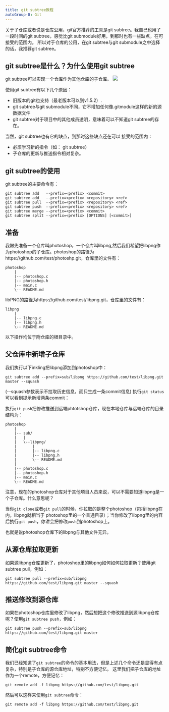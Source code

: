 ```yaml
---
title: git subtree教程
autoGroup-0: Git
---
```


关于子仓库或者说是仓库公用，git官方推荐的工具是git  subtree。我自己也用了一段时间的git subtree，感觉比git submodule好用，到那时也有一些缺点，在可接受的范围内。
所以对于仓库的公用，在git subtree与git submodule之中选择的话，我推荐git subtree。

## git subtree是什么？为什么使用git subtree

git subtree可以实现一个仓库作为其他仓库的子仓库。
![](https://gcc68.oss-cn-hangzhou.aliyuncs.com/2019-10-25-2536175251-5a0a9edfe4f93-1.png?Expires=1572002352&OSSAccessKeyId=TMP.heUEDxdmPkmf3X1S85V32iN5wfVRmVvsRfSLxEZNXALNN8yAgFaCzAYvMDYFhefpZ13acWKooKCyfpJGVViyqveuEvpEuWNBYXnPwr2DiZAew4S3a2a6D6VHMPat9C.tmp&Signature=tecdPuvaqXESHllsih6ArZ9dd8c%3D)

使用git subtree有以下几个原因：
- 旧版本的git也支持（最老版本可以到v1.5.2）.
- git subtree与git submodule不同，它不增加任何像.gitmodule这样的新的源数据文件
- git subtree对于项目中的其他成员透明，意味着可以不知道git subtree的存在。

当然，git subtree也有它的缺点，到那时这些缺点还在可以 接受的范围内：

- 必须学习新的指令（如： git subtree）
- 子仓库的更新与推送指令相对复杂。


## git subtree的使用

git subtree的主要命令有：

```
git subtree add   --prefix=<prefix> <commit>
git subtree add   --prefix=<prefix> <repository> <ref>
git subtree pull  --prefix=<prefix> <repository> <ref>
git subtree push  --prefix=<prefix> <repository> <ref>
git subtree merge --prefix=<prefix> <commit>
git subtree split --prefix=<prefix> [OPTIONS] [<commit>]
```

## 准备

我嫩先准备一个仓库叫photoshop，一个仓库叫libpng,然后我们希望把libpng作为photoshop的子仓库。photoshop的路径为https://github.com/test/photoshp.git，仓库里的文件有：

```
photoshop
    |
    |-- photoshop.c
    |-- photoshop.h
    |-- main.c
    \-- README.md
```

libPNG的路径为https://github.com/test/libpng.git，仓库里的文件有：

```
libpng
    |
    |-- libpng.c
    |-- libpng.h
    \-- README.md
```

以下操作均位于附仓库的根目录中。

## 父仓库中新增子仓库

我们执行以下inkling把libpng添加到photoshop中：

```
git subtree add --prefix=sub/libpng https://github.com/test/libpng.git master --squash
```

(--squash参数表示不拉取历史信息，而只生成一条commit信息)
执行`git status`可以看到提示新增两条commit：

执行`git push`把修改推送到远端phtotshop仓库，现在本地仓库与远端仓库的目录结构为：

```
photoshop
    |
    |-- sub/
    |   |
    |   \--libpng/
    |       |
    |       |-- libpng.c
    |       |-- libpng.h
    |       \-- README.md
    |
    |-- photoshop.c
    |-- photoshop.h
    |-- main.c
    \-- README.md
```

注意，现在的photoshop仓库对于其他项目人员来说，可以不需要知道libpng是一个子仓库。什么意思呢？

当你`git clone`或者`git pull`的时候，你拉取的是整个photoshop（包括libpng在内，libpng就相当于 photoshop里的一个普通目录）；当你修改了libpng里的内容后执行`git push`，你讲会把修改`push`到photoshop上。

也就是说photoshop仓库下的libpng与其他文件无异。

## 从源仓库拉取更新

如果源libpng仓库更新了，photoshop里的libpng如何如何拉取更新？使用git subtree pull，例如：

```
git subtree pull --prefix=sub/libpng https://github.com/test/libpng.git master --squash
```

## 推送修改到源仓库

如果在photoshop仓库里修改了libpng，然后想把这个修改推送到源libpng仓库呢？使用`git subtree push`，例如：

```
git subtree push --prefix=sub/libpng https://github.com/test/libpng.git master
```
## 简化git subtree命令

我们已经知道了`git subtree`的命令的基本用法，但是上述几个命令还是显得有点复杂，特别是子仓库的源仓库地址，特别不方便记忆。
这里我们把子仓库的地址作为一个remote，方便记忆：

```
git remote add -f libpng https://github.com/test/libpng.git
```

然后可以这样来使用`git subtree`命令：
```
git remote add -f libpng https://github.com/test/libpng.git
```


